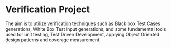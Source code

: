 # Verification Project #

 The aim is to utilize verification techniques such as Black box Test Cases generations, White Box Test Input generations, and some fundamental tools used for unit testing, Test Driven Development, applying Object Oriented design patterns and coverage measurement.
